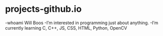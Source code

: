 # projects-github.io
-whoami Will Boos
-I’m interested in programming just about anything. 
-I’m currently learning C, C++, JS, CSS, HTML, Python, OpenCV
